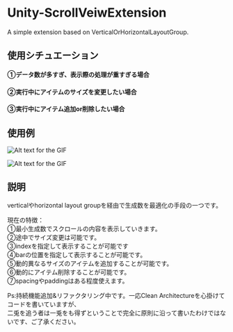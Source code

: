 # Unity-ScrollVeiwExtension
A simple extension based on VerticalOrHorizontalLayoutGroup.

## 使用シチュエーション
#### ①データ数が多すぎ、表示際の処理が重すぎる場合
#### ②実行中にアイテムのサイズを変更したい場合
#### ③実行中にアイテム追加or削除したい場合

## 使用例
![Alt text for the GIF](/Img/preload.gif)  

![Alt text for the GIF](/Img/removeitem.gif)

## 説明
verticalやhorizontal layout groupを経由で生成数を最適化の手段の一つです。

現在の特徴：  
①最小生成数でスクロールの内容を表示していきます。  
②途中でサイズ変更は可能です。  
③indexを指定して表示することが可能です  
④barの位置を指定して表示することが可能です。  
⑤動的異なるサイズのアイテムを追加することが可能です。  
⑥動的にアイテム削除することが可能です。  
⑦spacingやpaddingはある程度使えます。

Ps:持続機能追加&リファクタリング中です。一応Clean Architectureを心掛けてコードを書いていますが、  
二兎を追う者は一兎をも得ずということで完全に原則に沿って書いたわけではないです、ご了承ください。

